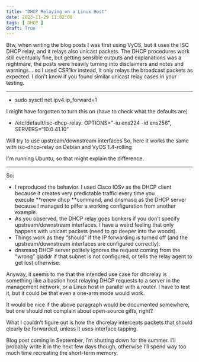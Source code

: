 ```yaml
---
title: "DHCP Relaying on a Linux Host"
date: 2023-11-29 11:02:00
tags: [ DHCP ]
draft: True
---
```

Btw, when writing the blog posts I was first using VyOS, but it uses the ISC DHCP relay, and it relays also unicast packets. The DHCP procedures work still eventually fine, but getting sensible outputs and explanations was a nightmare, the posts were heavily turning into disclaimers and notes and warnings... so I used CSR1kv instead, it only relays the broadcast packets as expected. I don't know if you found similar unicast relay cases in your testing.
<!--more-->
---

- sudo sysctl net.ipv4.ip_forward=1

I might have forgotten to turn this on (have to check what the defaults are)
- /etc/default/isc-dhcp-relay: OPTIONS="-iu ens224 -id ens256", SERVERS=“10.0.41.10”

Will try to use upstream/downstream interfaces
So, here it works the same with isc-dhcp-relay on Debian and VyOS 1.4-rolling

I'm running Ubuntu, so that might explain the difference.

---

So:

-   I reproduced the behavior. I used Cisco IOSv as the DHCP client because it creates very predictable traffic every time you execute **renew dhcp **command, and dnsmasq as the DHCP server because I managed to pilfer a working configuration from another example.
-   As you observed, the DHCP relay goes bonkers if you don’t specify upstream/downstream interfaces. I have a weird feeling that only happens with unicast packets (need to go deeper into the woods).
-   Things work as they “should” if the IP forwarding is turned off (and the upstream/downstream interfaces are configured correctly).
-   dnsmasq DHCP server politely ignores the request coming from the “wrong” giaddr if that subnet is not configured, or tells the relay agent to get lost otherwise.

Anyway, it seems to me that the intended use case for dhcrelay is something like a bastion host relaying DHCP requests to a server in the management network, or a Linux host in parallel with a router. I have to test it, but it could be that even a one-arm mode would work. 

It would be nice if the above paragraph would be documented somewhere, but one should not complain about open-source gifts, right?

What I couldn’t figure out is how the dhcrelay intercepts packets that should clearly be forwarded, unless it uses interface tapping.

Blog post coming in September, I’m shutting down for the summer. I’ll probably write it in the next few days though, otherwise I’ll spend way too much time recreating the short-term memory.
